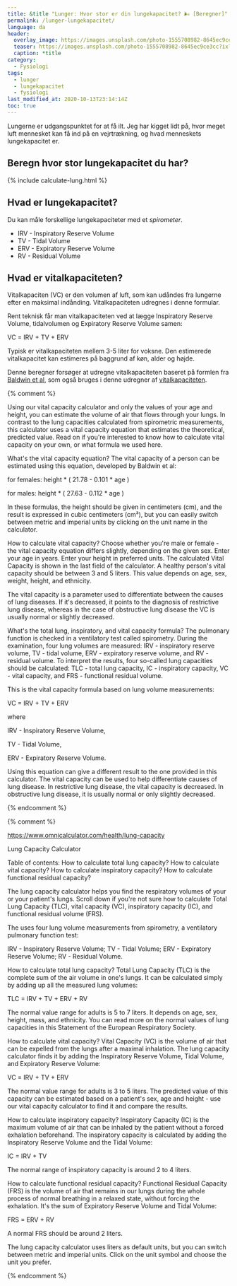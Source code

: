 ```yaml
---
title: &title "Lunger: Hvor stor er din lungekapacitet? 🌬 [Beregner]"
permalink: /lunger-lungekapacitet/
language: da
header:
  overlay_image: https://images.unsplash.com/photo-1555708982-8645ec9ce3cc?ixlib=rb-1.2.1&ixid=eyJhcHBfaWQiOjEyMDd9&auto=format&fit=crop&w=1900&q=80
  teaser: https://images.unsplash.com/photo-1555708982-8645ec9ce3cc?ixlib=rb-1.2.1&ixid=eyJhcHBfaWQiOjEyMDd9&auto=format&fit=crop&w=400&q=80
  caption: *title
category:
  - Fysiologi
tags:
  - lunger
  - lungekapacitet
  - fysiologi
last_modified_at: 2020-10-13T23:14:14Z
toc: true
---
```


Lungerne er udgangspunktet for at få ilt. Jeg har kigget lidt på, hvor meget luft mennesket kan få ind på en vejrtrækning, og hvad menneskets lungekapacitet er.

## Beregn hvor stor lungekapacitet du har?

{% include calculate-lung.html %}

## Hvad er lungekapacitet?

Du kan måle forskellige lungekapaciteter med et _spirometer_.

- IRV - Inspiratory Reserve Volume
- TV - Tidal Volume
- ERV - Expiratory Reserve Volume
- RV - Residual Volume

## Hvad er vitalkapaciteten?

Vitalkapaciten (VC) er den volumen af luft, som kan udåndes fra lungerne efter en maksimal indånding. Vitalkapaciteten udregnes i denne formular.

Rent teknisk får man vitalkapaciteten ved at lægge Inspiratory Reserve Volume, tidalvolumen og Expiratory Reserve Volume samen:

VC = IRV + TV + ERV

Typisk er vitalkapaciteten mellem 3-5 liter for voksne. Den estimerede vitalkapacitet kan estimeres på baggrund af køn, alder og højde.

Denne beregner forsøger at udregne vitalkapaciteten baseret på formlen fra [Baldwin et al](https://www.ncbi.nlm.nih.gov/pubmed/18885031), som også bruges i denne udregner af [vitalkapaciteten](https://www.omnicalculator.com/health/vital-capacity).

{% comment %}

Using our vital capacity calculator and only the values of your age and height, you can estimate the volume of air that flows through your lungs. In contrast to the lung capacities calculated from spirometric measurements, this calculator uses a vital capacity equation that estimates the theoretical, predicted value.
Read on if you're interested to know how to calculate vital capacity on your own, or what formula we used here.



What's the vital capacity equation?
The vital capacity of a person can be estimated using this equation, developed by Baldwin et al:

for females: height * ( 21.78 - 0.101 * age )

for males: height * ( 27.63 - 0.112 * age )

In these formulas, the height should be given in centimeters (cm), and the result is expressed in cubic centimeters (cm³), but you can easily switch between metric and imperial units by clicking on the unit name in the calculator.

How to calculate vital capacity?
Choose whether you're male or female - the vital capacity equation differs slightly, depending on the given sex.
Enter your age in years.
Enter your height in preferred units.
The calculated Vital Capacity is shown in the last field of the calculator.
A healthy person's vital capacity should be between 3 and 5 liters. This value depends on age, sex, weight, height, and ethnicity.

The vital capacity is a parameter used to differentiate between the causes of lung diseases. If it's decreased, it points to the diagnosis of restrictive lung disease, whereas in the case of obstructive lung disease the VC is usually normal or slightly decreased.

What's the total lung, inspiratory, and vital capacity formula?
The pulmonary function is checked in a ventilatory test called spirometry. During the examination, four lung volumes are measured: IRV - inspiratory reserve volume, TV - tidal volume, ERV - expiratory reserve volume, and RV - residual volume. To interpret the results, four so-called lung capacities should be calculated: TLC - total lung capacity, IC - inspiratory capacity, VC - vital capacity, and FRS - functional residual volume.

This is the vital capacity formula based on lung volume measurements:

VC = IRV + TV + ERV

where

IRV - Inspiratory Reserve Volume,

TV - Tidal Volume,

ERV - Expiratory Reserve Volume.

Using this equation can give a different result to the one provided in this calculator. The vital capacity can be used to help differentiate causes of lung disease. In restrictive lung disease, the vital capacity is decreased. In obstructive lung disease, it is usually normal or only slightly decreased.

{% endcomment %}

{% comment %}

https://www.omnicalculator.com/health/lung-capacity

Lung Capacity Calculator

Table of contents:
How to calculate total lung capacity?
How to calculate vital capacity?
How to calculate inspiratory capacity?
How to calculate functional residual capacity?

The lung capacity calculator helps you find the respiratory volumes of your or your patient's lungs.
Scroll down if you're not sure how to calculate Total Lung Capacity (TLC), vital capacity (VC), inspiratory capacity (IC), and functional residual volume (FRS).

The uses four lung volume measurements from spirometry, a ventilatory pulmonary function test:

IRV - Inspiratory Reserve Volume;
TV - Tidal Volume;
ERV - Expiratory Reserve Volume;
RV - Residual Volume.


How to calculate total lung capacity?
Total Lung Capacity (TLC) is the complete sum of the air volume in one's lungs. It can be calculated simply by adding up all the measured lung volumes:

TLC = IRV + TV + ERV + RV

The normal value range for adults is 5 to 7 liters. It depends on age, sex, height, mass, and ethnicity. You can read more on the normal values of lung capacities in this Statement of the European Respiratory Society.

How to calculate vital capacity?
Vital Capacity (VC) is the volume of air that can be expelled from the lungs after a maximal inhalation. The lung capacity calculator finds it by adding the Inspiratory Reserve Volume, Tidal Volume, and Expiratory Reserve Volume:

VC = IRV + TV + ERV

The normal value range for adults is 3 to 5 liters. The predicted value of this capacity can be estimated based on a patient's sex, age and height - use our vital capacity calculator to find it and compare the results.

How to calculate inspiratory capacity?
Inspiratory Capacity (IC) is the maximum volume of air that can be inhaled by the patient without a forced exhalation beforehand. The inspiratory capacity is calculated by adding the Inspiratory Reserve Volume and the Tidal Volume:

IC = IRV + TV

The normal range of inspiratory capacity is around 2 to 4 liters.

How to calculate functional residual capacity?
Functional Residual Capacity (FRS) is the volume of air that remains in our lungs during the whole process of normal breathing in a relaxed state, without forcing the exhalation. It's the sum of Expiratory Reserve Volume and Tidal Volume:

FRS = ERV + RV

A normal FRS should be around 2 liters.

The lung capacity calculator uses liters as default units, but you can switch between metric and imperial units. Click on the unit symbol and choose the unit you prefer.

{% endcomment %}
